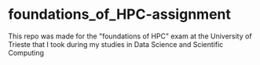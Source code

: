 # foundations_of_HPC-assignment
This repo was made for the "foundations of HPC" exam at the University of Trieste that I took during my studies in Data Science and Scientific Computing
